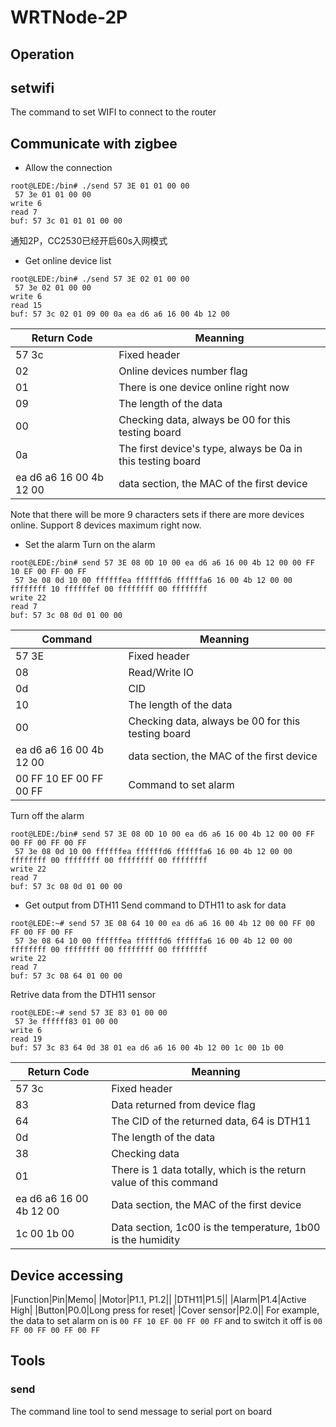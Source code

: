 # WRTNode-2P

## Operation
## setwifi
The command to set WIFI to connect to the router

## Communicate with zigbee
* Allow the connection
```
root@LEDE:/bin# ./send 57 3E 01 01 00 00
 57 3e 01 01 00 00
write 6
read 7
buf: 57 3c 01 01 01 00 00
```
通知2P，CC2530已经开启60s入网模式

* Get online device list
```
root@LEDE:/bin# ./send 57 3E 02 01 00 00
 57 3e 02 01 00 00
write 6
read 15
buf: 57 3c 02 01 09 00 0a ea d6 a6 16 00 4b 12 00
```
|Return Code|Meanning|
|---|---|
|57 3c|Fixed header|
|02|Online devices number flag|
|01|There is one device online right now|
|09|The length of the data|
|00|Checking data, always be 00 for this testing board|
|0a|The first device's type, always be 0a in this testing board|
|ea d6 a6 16 00 4b 12 00|data section, the MAC of the first device|

Note that there will be more 9 characters sets if there are more devices online. Support 8 devices maximum right now.

* Set the alarm
Turn on the alarm
```
root@LEDE:/bin# send 57 3E 08 0D 10 00 ea d6 a6 16 00 4b 12 00 00 FF 10 EF 00 FF 00 FF
 57 3e 08 0d 10 00 ffffffea ffffffd6 ffffffa6 16 00 4b 12 00 00 ffffffff 10 ffffffef 00 ffffffff 00 ffffffff
write 22
read 7
buf: 57 3c 08 0d 01 00 00
```
|Command|Meanning|
|---|---|
|57 3E|Fixed header|
|08|Read/Write IO|
|0d|CID|
|10|The length of the data|
|00|Checking data, always be 00 for this testing board|
|ea d6 a6 16 00 4b 12 00|data section, the MAC of the first device|
|00 FF 10 EF 00 FF 00 FF|Command to set alarm|

Turn off the alarm
```
root@LEDE:/bin# send 57 3E 08 0D 10 00 ea d6 a6 16 00 4b 12 00 00 FF 00 FF 00 FF 00 FF
 57 3e 08 0d 10 00 ffffffea ffffffd6 ffffffa6 16 00 4b 12 00 00 ffffffff 00 ffffffff 00 ffffffff 00 ffffffff
write 22
read 7
buf: 57 3c 08 0d 01 00 00
```

* Get output from DTH11
Send command to DTH11 to ask for data
```
root@LEDE:~# send 57 3E 08 64 10 00 ea d6 a6 16 00 4b 12 00 00 FF 00 FF 00 FF 00 FF
 57 3e 08 64 10 00 ffffffea ffffffd6 ffffffa6 16 00 4b 12 00 00 ffffffff 00 ffffffff 00 ffffffff 00 ffffffff
write 22
read 7
buf: 57 3c 08 64 01 00 00
```
Retrive data from the DTH11 sensor
```
root@LEDE:~# send 57 3E 83 01 00 00
 57 3e ffffff83 01 00 00
write 6
read 19
buf: 57 3c 83 64 0d 38 01 ea d6 a6 16 00 4b 12 00 1c 00 1b 00
```
|Return Code|Meanning|
|---|---|
|57 3c|Fixed header|
|83|Data returned from device flag|
|64|The CID of the returned data, 64 is DTH11|
|0d|The length of the data|
|38|Checking data|
|01|There is 1 data totally, which is the return value of this command|
|ea d6 a6 16 00 4b 12 00|Data section, the MAC of the first device|
|1c 00 1b 00|Data section, 1c00 is the temperature, 1b00 is the humidity|



## Device accessing
|Function|Pin|Memo|
|Motor|P1.1, P1.2||
|DTH11|P1.5||
|Alarm|P1.4|Active High|
|Button|P0.0|Long press for reset|
|Cover sensor|P2.0||
For example, the data to set alarm on is `00 FF 10 EF 00 FF 00 FF` and to switch it off is `00 FF 00 FF 00 FF 00 FF`

## Tools
### send
The command line tool to send message to serial port on board
